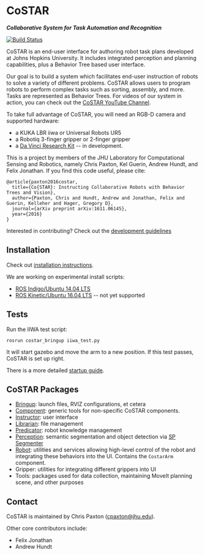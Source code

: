 # CoSTAR 

***Collaborative System for Task Automation and Recognition***

[![Build Status](https://travis-ci.org/cpaxton/costar_stack.svg?branch=master)](https://travis-ci.org/cpaxton/costar_stack)

CoSTAR is an end-user interface for authoring robot task plans developed at Johns Hopkins University. It includes integrated perception and planning capabilities, plus a Behavior Tree based user interface.

Our goal is to build a system which facilitates end-user instruction of robots to solve a variety of different problems. CoSTAR allows users to program robots to perform complex tasks such as sorting, assembly, and more. Tasks are represented as Behavior Trees. For videos of our system in action, you can check out the [CoSTAR YouTube Channel](https://www.youtube.com/playlist?list=PLF86ez-NVmyEDgpmwpnpM6LyNwtkiWxAf).

To take full advantage of CoSTAR, you will need an RGB-D camera and supported hardware:
  - a KUKA LBR iiwa or Universal Robots UR5
  - a Robotiq 3-finger gripper or 2-finger gripper
  - a [Da Vinci Research Kit](https://github.com/jhu-dvrk/dvrk-ros) -- in development.

This is a project by members of the JHU Laboratory for Computational Sensing and Robotics, namely Chris Paxton, Kel Guerin, Andrew Hundt, and Felix Jonathan. If you find this code useful, please cite:
```
@article{paxton2016costar,
  title={Co{STAR}: Instructing Collaborative Robots with Behavior Trees and Vision},
  author={Paxton, Chris and Hundt, Andrew and Jonathan, Felix and Guerin, Kelleher and Hager, Gregory D},
  journal={arXiv preprint arXiv:1611.06145},
  year={2016}
}
```

Interested in contributing? Check out the [development guidelines](docs/development.md)

## Installation

Check out [installation instructions](docs/install.md).

We are working on experimental install scripts:
  - [ROS Indigo/Ubuntu 14.04 LTS](install_indigo.sh)
  - [ROS Kinetic/Ubuntu 16.04 LTS](install_kinetic.sh) -- not yet supported

## Tests

Run the IIWA test script:
```
rosrun costar_bringup iiwa_test.py
```

It will start gazebo and move the arm to a new position. If this test passes, CoSTAR is set up right.

There is a more detailed [startup guide](docs/startup.md).

## CoSTAR Packages

  * [Bringup](costar_bringup/Readme.md): launch files, RVIZ configurations, et cetera
  * [Component](costar_component/Readme.md): generic tools for non-specific CoSTAR components.
  * [Instructor](costar_instructor/Readme.md): user interface
  * [Librarian](costar_librarian/Readme.md): file management
  * [Predicator](costar_predicator/Readme.md): robot knowledge management
  * [Perception](costar_perception/Readme.md): semantic segmentation and object detection via [SP Segmenter](https://github.com/jhu-lcsr/sp_segmenter)
  * [Robot](costar_robot/Readme.md): utilities and services allowing high-level control of the robot and integrating these behaviors into the UI. Contains the `CostarArm` component.
  * Gripper: utilities for integrating different grippers into UI
  * Tools: packages used for data collection, maintaining MoveIt planning scene, and other purposes

## Contact

CoSTAR is maintained by Chris Paxton (cpaxton@jhu.edu).

Other core contributors include:
  * Felix Jonathan
  * Andrew Hundt
